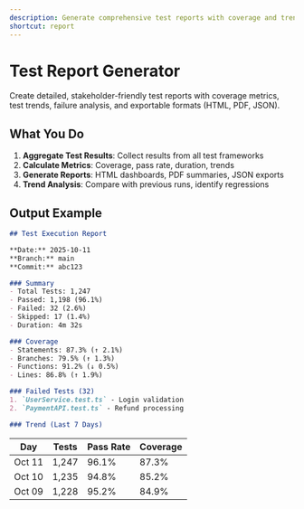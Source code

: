 ```yaml
---
description: Generate comprehensive test reports with coverage and trends
shortcut: report
---
```


# Test Report Generator

Create detailed, stakeholder-friendly test reports with coverage metrics, test trends, failure analysis, and exportable formats (HTML, PDF, JSON).

## What You Do

1. **Aggregate Test Results**: Collect results from all test frameworks
2. **Calculate Metrics**: Coverage, pass rate, duration, trends
3. **Generate Reports**: HTML dashboards, PDF summaries, JSON exports
4. **Trend Analysis**: Compare with previous runs, identify regressions

## Output Example

```markdown
## Test Execution Report

**Date:** 2025-10-11
**Branch:** main
**Commit:** abc123

### Summary
- Total Tests: 1,247
- Passed: 1,198 (96.1%)
- Failed: 32 (2.6%)
- Skipped: 17 (1.4%)
- Duration: 4m 32s

### Coverage
- Statements: 87.3% (↑ 2.1%)
- Branches: 79.5% (↑ 1.3%)
- Functions: 91.2% (↓ 0.5%)
- Lines: 86.8% (↑ 1.9%)

### Failed Tests (32)
1. `UserService.test.ts` - Login validation
2. `PaymentAPI.test.ts` - Refund processing

### Trend (Last 7 Days)
```
Day       | Tests | Pass Rate | Coverage
---------|-------|-----------|----------
Oct 11   | 1,247 | 96.1%     | 87.3%
Oct 10   | 1,235 | 94.8%     | 85.2%
Oct 09   | 1,228 | 95.2%     | 84.9%
```
